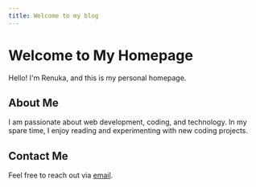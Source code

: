 ```yaml
---
title: Welcome to my blog
---
```

# Welcome to My Homepage

Hello! I'm Renuka, and this is my personal homepage.

## About Me
I am passionate about web development, coding, and technology. In my spare time, I enjoy reading and experimenting with new coding projects.


## Contact Me
Feel free to reach out via [email](mailto:pathivadarenuka8@gmail.com).


